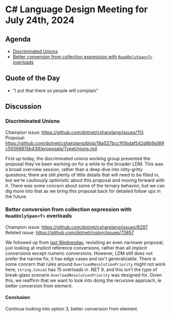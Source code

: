# C# Language Design Meeting for July 24th, 2024

## Agenda

- [Discriminated Unions](#discriminated-unions)
- [Better conversion from collection expression with `ReadOnlySpan<T>` overloads](#better-conversion-from-collection-expression-with-readonlyspant-overloads)

## Quote of the Day

- "I put that there so people will complain"

## Discussion

### Discriminated Unions

Champion issue: https://github.com/dotnet/csharplang/issues/113  
Proposal: https://github.com/dotnet/csharplang/blob/18a527bcc1f0bdaf542d8b9a189c50068615b439/proposals/TypeUnions.md

First up today, the discriminated unions working group presented the proposal they've been working on for a while to the broader LDM. This was a broad overview session, rather than a deep dive into nitty-gritty
questions; there are still plenty of little details that will need to be filled in, but we're cautiously optimistic about this proposal and moving forward with it. There was some concern about some of the
ternary behavior, but we can dig more into that as we bring this proposal back for detailed follow ups in the future.

### Better conversion from collection expression with `ReadOnlySpan<T>` overloads

Champion issue: https://github.com/dotnet/csharplang/issues/8297  
Related issue: https://github.com/dotnet/roslyn/issues/73857

We followed up from [last Wednesday](LDM-2024-07-17.md#better-conversion-from-collection-expression-with-readonlyspant-overloads), revisiting an even narrower proposal; just looking at implicit reference
conversions, rather than all implicit conversions except numeric conversions. However, LDM still does not prefer the narrow fix; it has edge cases and isn't generalizable. There is some concern that rules around
`OverloadResolutionPriority` might not work here; `string.Concat` has 15 overloads in .NET 9, and this isn't the type of break-glass scenario `OverloadResolutionPriority` was designed for. Given this, we reaffirm
that we want to look into doing the recursive approach, ie better conversion from element.

#### Conclusion

Continue looking into option 3, better conversion from element.
